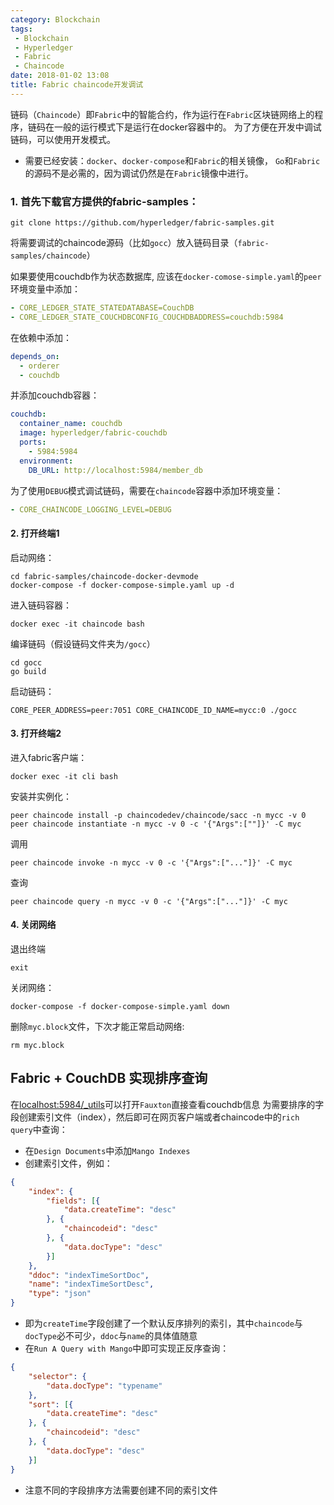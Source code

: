 ```yaml
---
category: Blockchain
tags: 
 - Blockchain 
 - Hyperledger 
 - Fabric 
 - Chaincode
date: 2018-01-02 13:08
title: Fabric chaincode开发调试
---
```


链码（`Chaincode`）即`Fabric`中的智能合约，作为运行在`Fabric`区块链网络上的程序，链码在一般的运行模式下是运行在docker容器中的。
为了方便在开发中调试链码，可以使用开发模式。

- 需要已经安装：`docker`、`docker-compose`和`Fabric`的相关镜像，
`Go`和`Fabric`的源码不是必需的，因为调试仍然是在`Fabric`镜像中进行。

<!--more-->

### 1. 首先下载官方提供的fabric-samples：
```shell
git clone https://github.com/hyperledger/fabric-samples.git
```

将需要调试的chaincode源码（比如`gocc`）放入链码目录（`fabric-samples/chaincode`）

如果要使用couchdb作为状态数据库, 应该在`docker-comose-simple.yaml`的`peer`环境变量中添加：
```yaml
- CORE_LEDGER_STATE_STATEDATABASE=CouchDB
- CORE_LEDGER_STATE_COUCHDBCONFIG_COUCHDBADDRESS=couchdb:5984
```
在依赖中添加：
```yaml
depends_on:
  - orderer
  - couchdb
```
并添加couchdb容器：
```yaml
couchdb:
  container_name: couchdb
  image: hyperledger/fabric-couchdb
  ports:
    - 5984:5984
  environment:
    DB_URL: http://localhost:5984/member_db
```

为了使用`DEBUG`模式调试链码，需要在`chaincode`容器中添加环境变量：
```yaml
- CORE_CHAINCODE_LOGGING_LEVEL=DEBUG
```

#### 2. 打开终端1

启动网络：
```shell
cd fabric-samples/chaincode-docker-devmode
docker-compose -f docker-compose-simple.yaml up -d
```

进入链码容器：
```shell
docker exec -it chaincode bash
```

编译链码（假设链码文件夹为`/gocc`）
```shell
cd gocc
go build
```
启动链码：
```shell
CORE_PEER_ADDRESS=peer:7051 CORE_CHAINCODE_ID_NAME=mycc:0 ./gocc
```

#### 3. 打开终端2

进入fabric客户端：
```shell
docker exec -it cli bash
```
安装并实例化：
```shell
peer chaincode install -p chaincodedev/chaincode/sacc -n mycc -v 0
peer chaincode instantiate -n mycc -v 0 -c '{"Args":[""]}' -C myc
```
调用
```shell
peer chaincode invoke -n mycc -v 0 -c '{"Args":["..."]}' -C myc
```

查询
```shell
peer chaincode query -n mycc -v 0 -c '{"Args":["..."]}' -C myc
```

#### 4. 关闭网络

退出终端
```
exit
```

关闭网络：
```shell
docker-compose -f docker-compose-simple.yaml down
```

删除`myc.block`文件，下次才能正常启动网络:
```shell
rm myc.block
```


## Fabric + CouchDB 实现排序查询
在[localhost:5984/_utils](localhost:5984/_utils)可以打开`Fauxton`直接查看couchdb信息
为需要排序的字段创建索引文件（index），然后即可在网页客户端或者chaincode中的`rich query`中查询：
- 在`Design Documents`中添加`Mango Indexes`
- 创建索引文件，例如：

```json
{
    "index": {
        "fields": [{
            "data.createTime": "desc"
        }, {
            "chaincodeid": "desc"
        }, {
            "data.docType": "desc"
        }]
    },
    "ddoc": "indexTimeSortDoc",
    "name": "indexTimeSortDesc",
    "type": "json"
}
```
- 即为`createTime`字段创建了一个默认反序排列的索引，其中`chaincode`与`docType`必不可少，`ddoc`与`name`的具体值随意
- 在`Run A Query with Mango`中即可实现正反序查询：

```json
{
    "selector": {
        "data.docType": "typename"
    },
    "sort": [{
        "data.createTime": "desc"
    }, {
        "chaincodeid": "desc"
    }, {
        "data.docType": "desc"
    }]
}
```
- 注意不同的字段排序方法需要创建不同的索引文件
